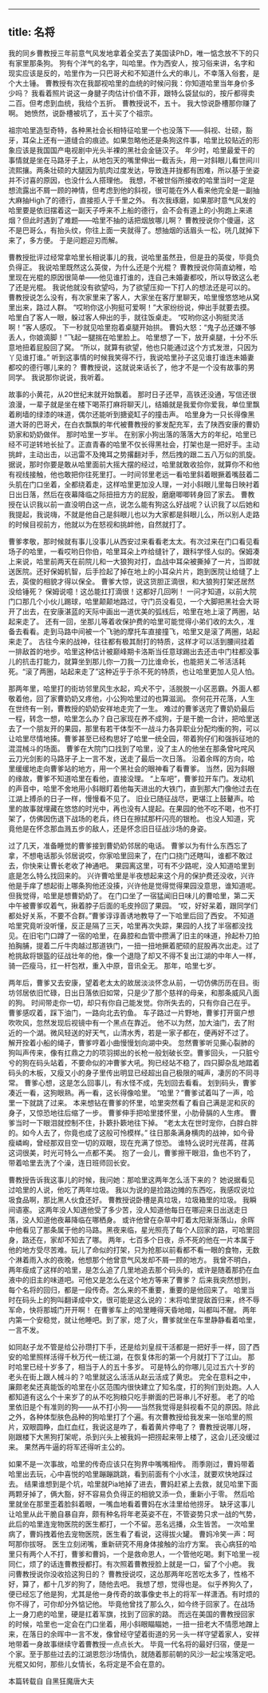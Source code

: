 ----
title: 名将
----

我的同乡曹教授三年前意气风发地拿着全奖去了美国读PhD，唯一惦念放不下的只有家里那条狗。
狗有个洋气的名字，叫哈里。作为西安人，按习俗来讲，名字和现实应该是反的，哈里作为一只巴哥犬和不知道什么犬的串儿，不幸落入俗套，是个大土锤。
曹教授有次在我鄙视哈里的血统的时候问我：你知道哈里当年身价多少吗？
我看着照片说这一身腱子肉估计价值不菲，跟特么袋鼠似的，按斤都得卖二百。但考虑到血统，我给个五折。
曹教授说不，五十。
我大惊说卧槽那你赚了啊。
她愤然，说卧槽被坑了，五十买了个祖宗。

祖宗哈里造型奇特，各种黑社会长相特征哈里一个也没落下——斜视、壮硕，豁牙，耳朵上还有一道缝合的痕迹。如果忽略他还是条狗这件事，哈里比较贴近的形象应该是我国国产电视剧中光头半裸的黑社会金链汉子。
年少时，哈里最爱干的事情就是坐在马路牙子上，从地包天的嘴里伸出一截舌头，用一对斜眼儿看世间川流熙攘。两条壮硕的大腿因为肌肉过度发达，导致连并拢都有困难，所以基于坐姿并不讨喜的原因，也没什么人搭理他。
我想，不被世俗所接收的哈里当时一定是想流露出不屑一顾的神情，但考虑到他的斜视，很可能在外人看来他完全是一副抽大麻抽High了的德行，直接拒人于千里之外。
有次我琢磨，如果那时意气风发的哈里要是依旧摆着这一副天子呼来不上船的德行，会不会有道上的小狗跑上来递烟？但此时遇到了难题——哈里不抽的话把烟放哪儿啊？
曹教授说你个傻逼，这不是巴哥么，有抬头纹，你往上面一夹就得了。想抽烟的话眉头一松，咣几就掉下来了，多方便。
于是问题迎刃而解。

曹教授批评过经常拿哈里长相说事儿的我，说哈里虽然丑，但是丑的英俊，毕竟负负得正。
我说哈里既然这么英俊，为什么还是个光棍？
曹教授说你简直幼稚，哈里现在光棍的原因很简单——他见谁打谁的，连自己未婚妻都咬，所以导致这么老了还是光棍。
我说他就没有欲望吗，为了欲望压抑一下打人的想法还是可以的。
曹教授说怎么没有，有次家里来了客人，大家坐在客厅里聊天，哈里慢悠悠地从窝里出来，路过人群。
“哎哟你这小狗挺可爱啊！”大家纷纷说，伸出手就要去摸。
哈里白了客人一眼，躲过客人伸出的手，就往饭桌走。
“哎哟你这小狗挺灵活啊！”客人感叹。
下一秒就见哈里抱着桌腿开始拱。
曹妈大怒：“鬼子怂还嫌不够丢人，你娘滴脚！”飞起一腿揣在哈里脸上。
哈里想了一下，放开桌腿，十分不乐意地扭着屁股回了窝。
“所以，就算有欲望，他也只能通过这个方式发泄，只因为丫见谁打谁。”
听到这事情的时候我笑得不行，我说哈里孙子这见谁打谁连未婚妻都咬的德行哪儿来的？
曹教授说，这就说来话长了，他才不是一个没有故事的男同学。
我说那你说说，我听着。

故事的小黄花，从20世纪末就开始飘着。
那时日子还早，高铁还没通，写信还很浪漫，一辈子就是坐在楼下喝茶打麻将聊天儿，结婚就是我爱你你爱我，单位里飘着刷墙的绿漆的味道，偶尔还能听到搪瓷缸子的撞击声。
哈里身为一只长得像黑道大哥的巴哥犬，在白衣飘飘的年代被曹教授的爹发配充军，去了陕西安康的曹奶奶家和奶奶做伴。
那时哈里一岁半。
在别家小狗出落的落落大方的年纪，哈里已经不可逆转地长扯了。正直青春的哈里不仅长得黑社会，打架也是一把好手。主动挑衅，主动出击，以迅雷不及掩耳之势撂翻对手，然后拽的跟二五八万似的凯旋。
据说，那时你要是敢从哈里面前大摇大摆的经过，哈里就敢收拾你，就算你不和他有视线接触，他也敢把你往死里打。一时间邻里老远一看哈里斜着眼撅着嘴鼓着二头肌在门口坐着，全都绕着走，这样哈里更加没人理，一对小斜眼儿里每日映衬着日出日落，然后在夜幕降临之际扭扭方方的屁股，磨磨唧唧转身回了家去。
曹教授在认识我以前一直没明白这一点，说怎么能有狗这么好战呢？认识我了以后她和我提起，我说嗨，不就是他自己是斜眼儿也以为大家都是斜眼儿么，所以别人走路的时候目视前方，他就以为在怒视和挑衅他，自然就打了。

曹爹孝敬，那时候就有事儿没事儿从西安过来看看老太太。有次过来在门口看见看场子的哈里，一看哎哟日你伯，哈里耳朵上咋给缝针了，跟科学怪人似的。保姆凑上来说，哈里前两天在前院儿和一大狼狗对打，血战中耳朵被撕掉了一片，当即就送医院。还好保姆机智，后手捡起了掉在地上的小耳朵片片，跑到医院让给缝了上去，英俊的相貌才得以保全。
曹爹大惊，说这货胆正滴很，和大狼狗打架还居然没给锤死？
保姆说噫！这怂能扛打滴很！这都好几回咧！
一问才知道，以前大院门口那几个小伙儿踢球，哈里颠颠地路过，守门员没看见，一个大脚把黑社会大哥开了出去，在安康湛蓝的天际中画出一道优美的弧线后，哈里在地上滚了两圈，站起来走了。
还有一回，坐那儿等着收保护费的哈里可能觉得小弟们收的太久，准备去看看。走到马路中间被一个飞驰的摩托车直接撞飞，哈里又是滚了两圈，站起来走了。
古往今来的战神，往往都有极其耐打的特质，这样才可以活到腰间挂着一排敌首的地步。哈里这种估计被巅峰期卡洛斯当任意球踢出去还击中门柱都没事儿的抗击打能力，就算坐到那儿你一刀我一刀比谁命长，也能把关二爷活活耗死。“滚了两圈，站起来走了”这种近乎于杀不死的特质，也让哈里更加人见人怕。

那两年里，哈里打的街坊邻里风生水起，鸡犬不宁，活脱脱一小区恶霸。外面人都敬着他，回了家曹奶奶又疼他，小公狗哈里过的也算滋润。
奈何花开花落，人生在世终有一别，曹教授的奶奶安祥地走完了一生。
难过的曹爹送完了曹奶奶最后一程，转念一想，哈里怎么办？自己家现在养不成狗，于是干脆一合计，把哈里送去了一个朋友开的果园，那里有若干体型不一战斗力各异职业分配均衡的狗，可以让哈里尽情地揍。曹爹甚至已经构思好了哈里一统全园，带着狗仔们和强拆征地的混混械斗的场面。
曹爹在大院门口找到了哈里，没了主人的他坐在那条曾叱咤风云刀光剑影的马路牙子上一言不发，送走了最后一次日落。
沿着余晖的方向，哈里缓缓地走向曹爹站的地方，用一个黑社会的眼神看了看曹爹。
当然，因为斜眼的缘故，曹爹不知道哈里在看他，直接没理。
“上车吧”，曹爹拉开车门。发动机的声音中，哈里不舍地用小斜眼盯着他每天进出的大铁门，直到那大门像他过去在江湖上搏杀的日子一样，慢慢看不见了。
旧业已随征战尽，更堪江上鼓鼙声。哈里的故事就埋藏在悠悠的时光中，再也没有人提起。在果园的他不吃不喝，也不打架了，仿佛因伤退下战场的老兵，终日在擦拭那杆闪亮的银枪。
也没人知道，究竟他是在怀念那血溅五步的敌人，还是怀念旧日征战沙场的身姿。

过了几天，准备睡觉的曹爹接到曹奶奶邻居的电话。
曹爹以为有什么东西忘了拿，不想电话那头邻居说哎，你家哈里回来了，在门口挠门还瞎叫，谁都不敢过去，你快来让曹长老收了神通吧。
果园离这里，可有不少路呢，没人知道哈里到底是怎么特么找回来的。
兴许曹哈里是半夜想起来这个月的保护费还没收，兴许他是手痒了想起街上哪条狗他还没揍，兴许他是觉得觉得果园没意思，谁知道呢。但我觉得，哈里是想曹奶奶了。
在门口坐了一宿猛闻旧日味儿的曹哈里，第二天中午被曹爹叹着气，揪着脖子后面的毛皮拎回了果园。
“哎，好好呆着，跟同学们都处好关系，不要不合群。”曹爹谆谆善诱地教导了一下哈里后回了西安。
不知道哈里究竟听没听懂，反正是隔了三天，哈里再次失踪，果园的人找了半宿都没找见。在旧宅门口蹲了一宿的哈里，在鼻腔和血管中攒满了旧主的味道，拎起朴刀拍拍胸脯，提着二斤牛肉越过那道铁门，一扭一扭地撅着肥硕的屁股再次出走。过了枪挑敌将银盔的征战壮年的他，像一个退隐了却又不得不复出江湖的中年人一样，骑一匹瘦马，扛一杆包袱，重入中原，音讯全无。
那年，哈里七岁。

两年后，曹爹又去安康，望着老太太的故居淡淡怀念从前，一切仿佛历历在目。街坊邻居依旧忙碌，日出日落依旧如常，只是少了那个慈祥的母亲，和那条威风八面的狗。
时间带走你一切，却只有你自己能发觉。你所失去的，只有你自己在乎。
曹爹感叹着，踩下油门，一路向北去钓鱼。
车子路过一片野地，曹爹打开窗户想吹吹风，忽然发现后视镜中有一个黑点在靠近。
他不以为然，加大油门，去了附近的一个湖。微风轻送的好天气，山清水秀，若是一家子都在，便再好不过了。
解开拴着小船的绳子，曹爹哼着小曲慢慢划向湖中央。
忽然曹爹听见撕心裂肺的狗叫声传来，像有扛鼎之力的项羽掷出的长枪一般划破长空。曹爹回头，一只脏兮兮的狗在码头站着，不要命似的冲曹爹大吼。狗已经站不稳了，四只脚杂乱地踏着码头的木板，又瘦又小的身子里传出明显已经超出自己极限的喊声，凄厉的不同寻常。
曹爹心想，这是怎么回事儿，有水怪不成，先划回去看看。
划到码头，曹爹凑近一看，这狗眼熟。再一看，这长得像哈里。
“哈里？”曹爹试着叫了一声，哈里一下就跳了过来。
本来想钻在曹爹的怀里，哈里突然看了看自己满是泥和灰的身子，又惊恐地往后缩了一步。
曹爹伸手把哈里搂怀里，小肋骨膈的人生疼。
曹爹当时一下眼泪就控制不住，扑簌扑簌地往下掉。
“老太太在世时宠你，白胖白胖的。如今人去了，你竟也成了这般可怜模样。”
往日那条满身横肉的战神，如今骨瘦嶙峋，曾经那双目空一切的双眼，现在充满了惊恐。
谁特么说时光荏苒，荏苒这词很美，时光可特么一点都不美。
抱了一会儿，曹爹擦干眼泪，鱼也不钓了，带着哈里去洗了个澡，连日班师回长安。

曹教授告诉我这事儿的时候，我问她：那哈里这两年怎么活下来的？
她说据看见过哈里的人说，他吃了两年垃圾。
我以为说的是捡路边摊的东西吃，我感叹说垃圾食品啊，那比黑人伙食还好。
曹教授说卧槽是真垃圾，垃圾箱里的垃圾。
我瞬间语塞。
这两年没人知道他受了多少苦，没人知道他每日在哪迎来日出送走日落，没人知道他夜幕降临在哪栖身。
或许他曾在杂草中盯着太阳渐渐落山，余晖中他看见了那条属于他的马路。黑夜来临，星光照亮了每个人回家的路，可哈里回身，路还在，家却不知去了哪。
两年，七百多个日夜，杀不死的他在一片本属于他的地方受尽苦难。玩儿了命似的打架，只为抢那以前看都不看一眼的食物，无数个淋着雨入水的夜晚，他想那个他曾意气风发却不屑一顾的地方。
我曾不明白，两年瘦成了这样的哈里，是怎么追了几里地追去那个码头的，或许是随着那扔在血液中的旧主的味道吧。可他又是怎么在这个地方等来了曹爹？
后来我突然想到，每个名将的回归，都是一段传奇。怎么来的不重要，重要的是他回来了。
哈里当时在码头上的狗叫翻译成中文，很可能是这么说的：末将哈里提敌首归来，终不辱军命，快将那城门开开啊！
在曹爹车上的哈里睡得天昏地暗，叫都叫不醒。
两年内第一个安稳觉，就让他睡吧。到了家，熄了火，曹爹就坐在车里静静看着哈里，一言不发。

如同赵子龙不管是给公孙瓒打下手，还是给刘皇叔干活都是一把好手一样，回了西安的哈里照样活得千秋万代一统江湖，在恢复体形的第一个月就打下了江山。
那时哈里已经十岁多了，相当于人的五十多岁。
可是特么的你哪儿见过五六十岁的老头在街上跟人械斗的？哈里就这么活活从赵云活成了黄忠。
完全在意料之中，廉颇老矣还真能饭的哈里在小区范围内很快建立了知名度，打的狗们到处跑。人人都知道有这么个十来岁了的从不吃狗粮只吃手擀面的巴哥串儿不好惹。
老了的哈里依旧是个有准则的狗——从不打小狗——当然我觉得是斜视看不见的原因。除此之外，各种体型肤色品种的狗哈里打了个遍。有次曹教授给我发来一张哈里的照片，双眼圆睁，血红血红，我说这是咋了，看着黄片停电了？
曹教授说哪儿呀，刚跟楼下大黑狗打架呢，杀到兴头上被我妈一把捞起来带上楼了，这会儿还没缓过来。
果然再牛逼的将军还得听主公的。

如果不是一次事故，哈里的传奇应该只在狗界中嘴嘴相传。
雨季刚过，曹妈带着哈里出去玩，心中喜悦的哈里蹦蹦跳跳，看到前面有个小水洼，就要欢快地踩过去。
结果谁想到是个坑，哈里就Pia地掉了进去，曹妈赶紧上去救，就见哈里下面两颗牙掉了，俩大豁，好不容易负负得正的相貌又添一负，重新小于零。
然后哈里就坐在那里歪着脸斜着眼，一嘴血地看着曹妈在水洼里给他捞牙。
缺牙这事儿让哈里从此干脆自暴自弃，颇有种名将年老英姿不在，不管姿势只求一战的气势，此后的哈里连宠物医院的医生都打，一个不留。恶名远播，众生皆苦。
一次哈里病了，曹妈拽着他去宠物医院，医生看了看说，这得拔火罐。
曹妈冷笑一声：呵呵那你拔呀。
医生立刻闭嘴，重新研究不用身体接触的治疗方案。
丧心病狂的哈里只有两个人不打，曹爹和曹妈，一个是救命恩人，一个管他吃喝。剩下哈里一视同仁，烦了的话连曹教授都打。有次照着曹教授脸上就是一口，留了个小疤。
我问曹教授说你没收拾这狗日的？
曹教授说哎，这怂那两年吃苦吃太多了，性格不好，算了，都十几岁的狗了，随他去吧。
我想了想，觉得也是。
似乎养狗久了，便已经忘了他是狗，尤其是他一身传奇的故事像史书上的将军一样潇洒。有时烦的你不得了，可你却分外惦记他。
毕竟他曾找了那么久，如今终于回家了。在战场上一身刀疤的哈里，硬是扛着军旗，找到了回家的路。
而远在美国的曹教授回家的时候，哈里也一定会在门口坐着，用小斜眼瞄瞄她，一扭一扭老大不情愿地蹭上来，在落日的余晖中一言不发，像曾经守望着街道的另一头一样守望着家人，安祥地带着一身故事继续守着曹教授一点点长大。
毕竟一代名将的最好归宿，便是一个家。至于那些过去的江湖恩怨沙场情仇，就随着那前朝的风沙一起尘埃落定吧。
光棍又如何，那些儿女情长，名将定是不会在意的。

本篇转载自 自黑狂魔唐大夫
